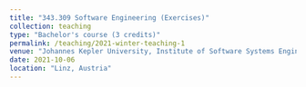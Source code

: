 ```yaml
---
title: "343.309	Software Engineering (Exercises)"
collection: teaching
type: "Bachelor's course (3 credits)"
permalink: /teaching/2021-winter-teaching-1
venue: "Johannes Kepler University, Institute of Software Systems Engineering"
date: 2021-10-06
location: "Linz, Austria"
---
```


